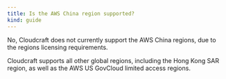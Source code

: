 ```yaml
---
title: Is the AWS China region supported?
kind: guide
---
```


No, Cloudcraft does not currently support the AWS China regions, due to the regions licensing requirements.

Cloudcraft supports all other global regions, including the Hong Kong SAR region, as well as the AWS US GovCloud limited access regions.
